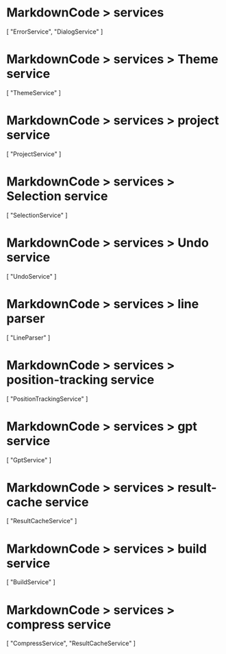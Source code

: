 # MarkdownCode > services
[
    "ErrorService",
    "DialogService"
]
# MarkdownCode > services > Theme service
[
    "ThemeService"
]
# MarkdownCode > services > project service
[
  "ProjectService"
]
# MarkdownCode > services > Selection service
[
    "SelectionService"
]
# MarkdownCode > services > Undo service
[
    "UndoService"
]
# MarkdownCode > services > line parser
[
  "LineParser"
]
# MarkdownCode > services > position-tracking service
[
    "PositionTrackingService"
]
# MarkdownCode > services > gpt service
[
  "GptService"
]
# MarkdownCode > services > result-cache service
[
  "ResultCacheService"
]
# MarkdownCode > services > build service
[
  "BuildService"
]
# MarkdownCode > services > compress service
[
  "CompressService",
  "ResultCacheService"
]
